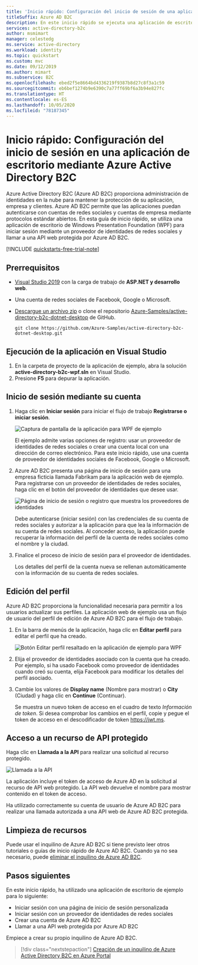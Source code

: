 ```yaml
---
title: 'Inicio rápido: Configuración del inicio de sesión de una aplicación de escritorio'
titleSuffix: Azure AD B2C
description: En este inicio rápido se ejecuta una aplicación de escritorio de Windows Presentation Foundation de ejemplo que usa Azure Active Directory B2C para proporcionar el inicio de sesión de la cuenta.
services: active-directory-b2c
author: msmimart
manager: celestedg
ms.service: active-directory
ms.workload: identity
ms.topic: quickstart
ms.custom: mvc
ms.date: 09/12/2019
ms.author: mimart
ms.subservice: B2C
ms.openlocfilehash: ebed2f5e8664bd4336219f9387b8d27c8f3a1c59
ms.sourcegitcommit: eb6bef1274b9e6390c7a77ff69bf6a3b94e827fc
ms.translationtype: HT
ms.contentlocale: es-ES
ms.lasthandoff: 10/05/2020
ms.locfileid: "78187345"
---
```

# <a name="quickstart-set-up-sign-in-for-a-desktop-app-using-azure-active-directory-b2c"></a>Inicio rápido: Configuración del inicio de sesión en una aplicación de escritorio mediante Azure Active Directory B2C

Azure Active Directory B2C (Azure AD B2C) proporciona administración de identidades en la nube para mantener la protección de su aplicación, empresa y clientes. Azure AD B2C permite que las aplicaciones puedan autenticarse con cuentas de redes sociales y cuentas de empresa mediante protocolos estándar abiertos. En esta guía de inicio rápido, se utiliza una aplicación de escritorio de Windows Presentation Foundation (WPF) para iniciar sesión mediante un proveedor de identidades de redes sociales y llamar a una API web protegida por Azure AD B2C.

[!INCLUDE [quickstarts-free-trial-note](../../includes/quickstarts-free-trial-note.md)]

## <a name="prerequisites"></a>Prerrequisitos

- [Visual Studio 2019](https://www.visualstudio.com/downloads/) con la carga de trabajo de **ASP.NET y desarrollo web**.
- Una cuenta de redes sociales de Facebook, Google o Microsoft.
- [Descargue un archivo zip](https://github.com/Azure-Samples/active-directory-b2c-dotnet-desktop/archive/msalv3.zip) o clone el repositorio [Azure-Samples/active-directory-b2c-dotnet-desktop](https://github.com/Azure-Samples/active-directory-b2c-dotnet-desktop) de GitHub.

    ```
    git clone https://github.com/Azure-Samples/active-directory-b2c-dotnet-desktop.git
    ```

## <a name="run-the-application-in-visual-studio"></a>Ejecución de la aplicación en Visual Studio

1. En la carpeta de proyecto de la aplicación de ejemplo, abra la solución **active-directory-b2c-wpf.sln** en Visual Studio.
2. Presione **F5** para depurar la aplicación.

## <a name="sign-in-using-your-account"></a>Inicio de sesión mediante su cuenta

1. Haga clic en **Iniciar sesión** para iniciar el flujo de trabajo **Registrarse o iniciar sesión**.

    ![Captura de pantalla de la aplicación para WPF de ejemplo](./media/quickstart-native-app-desktop/wpf-sample-application.png)

    El ejemplo admite varias opciones de registro: usar un proveedor de identidades de redes sociales o crear una cuenta local con una dirección de correo electrónico. Para este inicio rápido, use una cuenta de proveedor de identidades sociales de Facebook, Google o Microsoft.


2. Azure AD B2C presenta una página de inicio de sesión para una empresa ficticia llamada Fabrikam para la aplicación web de ejemplo. Para registrarse con un proveedor de identidades de redes sociales, haga clic en el botón del proveedor de identidades que desee usar.

    ![Página de inicio de sesión o registro que muestra los proveedores de identidades](./media/quickstart-native-app-desktop/sign-in-or-sign-up-wpf.png)

    Debe autenticarse (iniciar sesión) con las credenciales de su cuenta de redes sociales y autorizar a la aplicación para que lea la información de su cuenta de redes sociales. Al conceder acceso, la aplicación puede recuperar la información del perfil de la cuenta de redes sociales como el nombre y la ciudad.

2. Finalice el proceso de inicio de sesión para el proveedor de identidades.

    Los detalles del perfil de la cuenta nueva se rellenan automáticamente con la información de su cuenta de redes sociales.

## <a name="edit-your-profile"></a>Edición del perfil

Azure AD B2C proporciona la funcionalidad necesaria para permitir a los usuarios actualizar sus perfiles. La aplicación web de ejemplo usa un flujo de usuario del perfil de edición de Azure AD B2C para el flujo de trabajo.

1. En la barra de menús de la aplicación, haga clic en **Editar perfil** para editar el perfil que ha creado.

    ![Botón Editar perfil resaltado en la aplicación de ejemplo para WPF](./media/quickstart-native-app-desktop/edit-profile-wpf.png)

2. Elija el proveedor de identidades asociado con la cuenta que ha creado. Por ejemplo, si ha usado Facebook como proveedor de identidades cuando creó su cuenta, elija Facebook para modificar los detalles del perfil asociado.

3. Cambie los valores de **Display name** (Nombre para mostrar) o **City** (Ciudad) y haga clic en **Continue** (Continuar).

    Se muestra un nuevo token de acceso en el cuadro de texto *Información de token*. Si desea comprobar los cambios en el perfil, copie y pegue el token de acceso en el descodificador de token https://jwt.ms.

## <a name="access-a-protected-api-resource"></a>Acceso a un recurso de API protegido

Haga clic en **Llamada a la API** para realizar una solicitud al recurso protegido.

![Llamada a la API](./media/quickstart-native-app-desktop/call-api-wpf.png)

La aplicación incluye el token de acceso de Azure AD en la solicitud al recurso de API web protegido. La API web devuelve el nombre para mostrar contenido en el token de acceso.

Ha utilizado correctamente su cuenta de usuario de Azure AD B2C para realizar una llamada autorizada a una API web de Azure AD B2C protegida.

## <a name="clean-up-resources"></a>Limpieza de recursos

Puede usar el inquilino de Azure AD B2C si tiene previsto leer otros tutoriales o guías de inicio rápido de Azure AD B2C. Cuando ya no sea necesario, puede [eliminar el inquilino de Azure AD B2C](faq.md#how-do-i-delete-my-azure-ad-b2c-tenant).

## <a name="next-steps"></a>Pasos siguientes

En este inicio rápido, ha utilizado una aplicación de escritorio de ejemplo para lo siguiente:

* Iniciar sesión con una página de inicio de sesión personalizada
* Iniciar sesión con un proveedor de identidades de redes sociales
* Crear una cuenta de Azure AD B2C
* Llamar a una API web protegida por Azure AD B2C

Empiece a crear su propio inquilino de Azure AD B2C.

> [!div class="nextstepaction"]
> [Creación de un inquilino de Azure Active Directory B2C en Azure Portal](tutorial-create-tenant.md)
